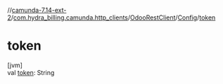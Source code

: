 //[camunda-7.14-ext-2](../../../../index.md)/[com.hydra_billing.camunda.http_clients](../../index.md)/[OdooRestClient](../index.md)/[Config](index.md)/[token](token.md)

# token

[jvm]\
val [token](token.md): String
